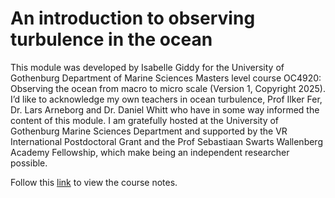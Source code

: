 # An introduction to observing turbulence in the ocean

This module was developed by Isabelle Giddy for the University of Gothenburg Department of Marine Sciences Masters level course OC4920: Observing the ocean from macro to micro scale (Version 1, Copyright 2025). I’d like to acknowledge my own teachers in ocean turbulence, Prof Ilker Fer, Dr. Lars Arneborg and Dr. Daniel Whitt who have in some way informed the content of this module. I am gratefully hosted at the University of Gothenburg Marine Sciences Department and supported by the VR International Postdoctoral Grant and the Prof Sebastiaan Swarts Wallenberg Academy Fellowship, which make being an independent researcher possible.

Follow this [link](https://isgiddy.github.io/intro_to_turbulence/) to view the course notes.



